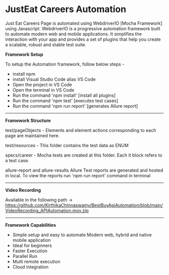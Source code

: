 # JustEat Careers Automation

Just Eat Careers Page is automated using WebdriverIO [Mocha Framework] using Javascript. WebdriverIO is a progressive automation framework built to automate modern web and mobile applications. It simplifies the interaction with your app and provides a set of plugins that help you create a scalable, robust and stable test suite. 

**Framework Setup**

To setup the Automation framework, follow below steps -
- install npm
- install Visual Studio Code alias VS Code
- Open the project in VS Code
- Open the terminal in VS Code
- Run the command 'npm install' [install all plugins]
- Run the command 'npm test' [executes test cases]
- Run the command 'npm run report' [generates Allure report]

****

**Framework Structure**

 test/pageObjects - 
 Elements and element actions corresponding to each page are maintained here. 
 
 test/resources -
 This folder contains the test data as ENUM
 
 specs/career -
 Mocha tests are created at this folder. Each it block refers to a test case.
 
 allure-report and allure-results 
 Allure Test reports are generated and hosted in local. To view the reports run 'npm run report' command in terminal

****
 
**Video Recording**

Available in the following path -> https://github.com/KirthikaChinnaswamy/BestBuyApiAutomation/blob/main/VideoRecording_APIAutomation.mov.zip

****

**Framework Capabilities**

 - Simple setup and easy to automate Modern web, hybrid and native mobile application
 - Ideal for beginners 
 - Faster Execution
 - Parallel Run
 - Multi remote execution
 - Cloud integration
 
